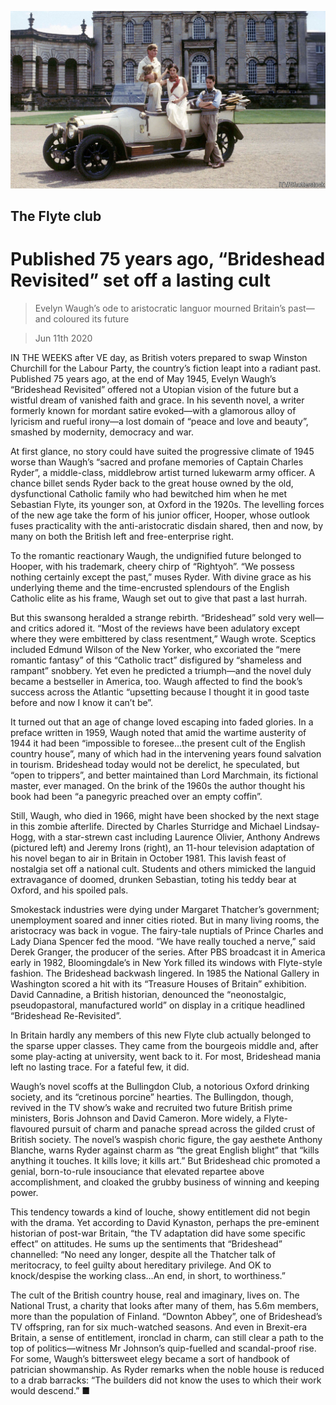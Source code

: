 ![](./images/20200613_BKP506.jpg)

## The Flyte club

# Published 75 years ago, “Brideshead Revisited” set off a lasting cult

> Evelyn Waugh’s ode to aristocratic languor mourned Britain’s past—and coloured its future

> Jun 11th 2020

IN THE WEEKS after VE day, as British voters prepared to swap Winston Churchill for the Labour Party, the country’s fiction leapt into a radiant past. Published 75 years ago, at the end of May 1945, Evelyn Waugh’s “Brideshead Revisited” offered not a Utopian vision of the future but a wistful dream of vanished faith and grace. In his seventh novel, a writer formerly known for mordant satire evoked—with a glamorous alloy of lyricism and rueful irony—a lost domain of “peace and love and beauty”, smashed by modernity, democracy and war.

At first glance, no story could have suited the progressive climate of 1945 worse than Waugh’s “sacred and profane memories of Captain Charles Ryder”, a middle-class, middlebrow artist turned lukewarm army officer. A chance billet sends Ryder back to the great house owned by the old, dysfunctional Catholic family who had bewitched him when he met Sebastian Flyte, its younger son, at Oxford in the 1920s. The levelling forces of the new age take the form of his junior officer, Hooper, whose outlook fuses practicality with the anti-aristocratic disdain shared, then and now, by many on both the British left and free-enterprise right.

To the romantic reactionary Waugh, the undignified future belonged to Hooper, with his trademark, cheery chirp of “Rightyoh”. “We possess nothing certainly except the past,” muses Ryder. With divine grace as his underlying theme and the time-encrusted splendours of the English Catholic elite as his frame, Waugh set out to give that past a last hurrah.

But this swansong heralded a strange rebirth. “Brideshead” sold very well—and critics adored it. “Most of the reviews have been adulatory except where they were embittered by class resentment,” Waugh wrote. Sceptics included Edmund Wilson of the New Yorker, who excoriated the “mere romantic fantasy” of this “Catholic tract” disfigured by “shameless and rampant” snobbery. Yet even he predicted a triumph—and the novel duly became a bestseller in America, too. Waugh affected to find the book’s success across the Atlantic “upsetting because I thought it in good taste before and now I know it can’t be”.

It turned out that an age of change loved escaping into faded glories. In a preface written in 1959, Waugh noted that amid the wartime austerity of 1944 it had been “impossible to foresee…the present cult of the English country house”, many of which had in the intervening years found salvation in tourism. Brideshead today would not be derelict, he speculated, but “open to trippers”, and better maintained than Lord Marchmain, its fictional master, ever managed. On the brink of the 1960s the author thought his book had been “a panegyric preached over an empty coffin”.

Still, Waugh, who died in 1966, might have been shocked by the next stage in this zombie afterlife. Directed by Charles Sturridge and Michael Lindsay-Hogg, with a star-strewn cast including Laurence Olivier, Anthony Andrews (pictured left) and Jeremy Irons (right), an 11-hour television adaptation of his novel began to air in Britain in October 1981. This lavish feast of nostalgia set off a national cult. Students and others mimicked the languid extravagance of doomed, drunken Sebastian, toting his teddy bear at Oxford, and his spoiled pals.

Smokestack industries were dying under Margaret Thatcher’s government; unemployment soared and inner cities rioted. But in many living rooms, the aristocracy was back in vogue. The fairy-tale nuptials of Prince Charles and Lady Diana Spencer fed the mood. “We have really touched a nerve,” said Derek Granger, the producer of the series. After PBS broadcast it in America early in 1982, Bloomingdale’s in New York filled its windows with Flyte-style fashion. The Brideshead backwash lingered. In 1985 the National Gallery in Washington scored a hit with its “Treasure Houses of Britain” exhibition. David Cannadine, a British historian, denounced the “neonostalgic, pseudopastoral, manufactured world” on display in a critique headlined “Brideshead Re-Revisited”.

In Britain hardly any members of this new Flyte club actually belonged to the sparse upper classes. They came from the bourgeois middle and, after some play-acting at university, went back to it. For most, Brideshead mania left no lasting trace. For a fateful few, it did.

Waugh’s novel scoffs at the Bullingdon Club, a notorious Oxford drinking society, and its “cretinous porcine” hearties. The Bullingdon, though, revived in the TV show’s wake and recruited two future British prime ministers, Boris Johnson and David Cameron. More widely, a Flyte-flavoured pursuit of charm and panache spread across the gilded crust of British society. The novel’s waspish choric figure, the gay aesthete Anthony Blanche, warns Ryder against charm as “the great English blight” that “kills anything it touches. It kills love; it kills art.” But Brideshead chic promoted a genial, born-to-rule insouciance that elevated repartee above accomplishment, and cloaked the grubby business of winning and keeping power.

This tendency towards a kind of louche, showy entitlement did not begin with the drama. Yet according to David Kynaston, perhaps the pre-eminent historian of post-war Britain, “the TV adaptation did have some specific effect” on attitudes. He sums up the sentiments that “Brideshead” channelled: “No need any longer, despite all the Thatcher talk of meritocracy, to feel guilty about hereditary privilege. And OK to knock/despise the working class…An end, in short, to worthiness.”

The cult of the British country house, real and imaginary, lives on. The National Trust, a charity that looks after many of them, has 5.6m members, more than the population of Finland. “Downton Abbey”, one of Brideshead’s TV offspring, ran for six much-watched seasons. And even in Brexit-era Britain, a sense of entitlement, ironclad in charm, can still clear a path to the top of politics—witness Mr Johnson’s quip-fuelled and scandal-proof rise. For some, Waugh’s bittersweet elegy became a sort of handbook of patrician showmanship. As Ryder remarks when the noble house is reduced to a drab barracks: “The builders did not know the uses to which their work would descend.” ■